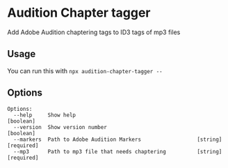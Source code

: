 # Audition Chapter tagger

Add Adobe Audition chaptering tags to ID3 tags of mp3 files

## Usage

You can run this with `npx audition-chapter-tagger --`

## Options

```
Options:
  --help     Show help                                                 [boolean]
  --version  Show version number                                       [boolean]
  --markers  Path to Adobe Audition Markers                  [string] [required]
  --mp3      Path to mp3 file that needs chaptering          [string] [required]
```
